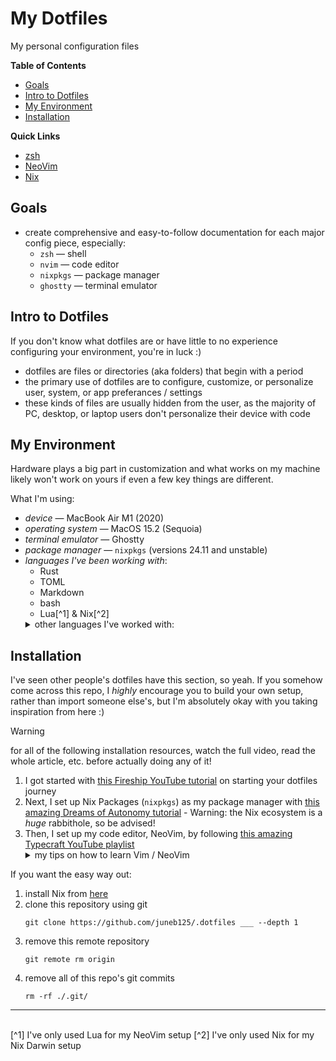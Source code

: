 # My Dotfiles
My personal configuration files

**Table of Contents**
* [Goals](#goals)
* [Intro to Dotfiles](#intro-to-dotfiles)
* [My Environment](#my-environment)
* [Installation](#installation)

**Quick Links**
* [zsh](https://github.com/juneb125/.dotfiles/tree/main/.zshrc)
* [NeoVim](https://github.com/juneb125/.dotfiles/tree/main/.config/nvim)
* [Nix](https://github.com/juneb125/.dotfiles/tree/main/.config/nix-darwin)

## Goals
* create comprehensive and easy-to-follow documentation for each major config piece, especially:
    * `zsh` &mdash; shell
    * `nvim` &mdash; code editor
    * `nixpkgs` &mdash; package manager
    * `ghostty` &mdash; terminal emulator

## Intro to Dotfiles
If you don't know what dotfiles are or have little to no experience configuring your environment, you're in luck :)<br/>
* dotfiles are files or directories (aka folders) that begin with a period
* the primary use of dotfiles are to configure, customize, or personalize user, system, or app preferances / settings
* these kinds of files are usually hidden from the user, as the majority of PC, desktop, or laptop users don't personalize their device with code 

## My Environment
Hardware plays a big part in customization and what works on my machine likely won't work on yours if even a few key things are different.

What I'm using:
* *device* &mdash; MacBook Air M1 (2020)
* *operating system* &mdash; MacOS 15.2 (Sequoia)
* *terminal emulator* &mdash; Ghostty
* *package manager* &mdash; `nixpkgs` (versions 24.11 and unstable)
* *languages I've been working with*:
    * Rust
    * TOML
    * Markdown
    * bash
    * Lua[^1] & Nix[^2]
    <details>
        <summary>other languages I've worked with:</summary>
        <ul>
            <li>HTML5 & CSS3</li>
            <li>JavaScript</li>
            <li>TypeScript</li>
            <li>React (JSX and TSX)</li>
            <li>Swift & SwiftUI</li>
            <li>JSON & YAML</li>
        </ul>
    </details>

## Installation
I've seen other people's dotfiles have this section, so yeah. If you somehow come across this repo, I *highly* encourage you to build your own setup, rather than import someone else's, but I'm absolutely okay with you taking inspiration from here :)<br/>

> [!WARNING]
> for all of the following installation resources, watch the full video, read the whole article, etc. before actually doing any of it!

1. I got started with [this Fireship YouTube tutorial](https://youtube.com/watch?v=r_MpUP6aKiQ) on starting your dotfiles journey
2. Next, I set up Nix Packages (`nixpkgs`) as my package manager with [this amazing Dreams of Autonomy tutorial](https://youtube.com/watch?v=Z8BL8mdzWHI) - Warning: the Nix ecosystem is a *huge* rabbithole, so be advised!
3. Then, I set up my code editor, NeoVim, by following [this amazing Typecraft YouTube playlist](https://www.youtube.com/playlist?list=PLsz00TDipIffreIaUNk64KxTIkQaGguqn)
    <details>
        <summary>my tips on how to learn Vim / NeoVim</summary>
        <ol>
            <li> learn the basic Vim motions (how to move around a file and around a workspace), especially how to exit Vim :)</li>
            <li> turn on "Vim mode" in your current code editor</li>
            <li> when you feel comfortable with the motions, start using Vim (the regular Vim) in your terminal</li>
            <li> when you feel really comfortable using Vim in your terminal, download NeoVim if you want</li>
        </ol>
        <p>Learning Vim might seem super overwhelming, but if you practice consistently, you'll be amazing :)</p>
        <p>I believe in you! <3</p>
    </details>

If you want the easy way out:
1. install Nix from [here](https://nixos.org/download/)
2. clone this repository using git
    ```
    git clone https://github.com/juneb125/.dotfiles ___ --depth 1
    ```
3. remove this remote repository
    ```
    git remote rm origin
    ```
4. remove all of this repo's git commits
    ```
    rm -rf ./.git/
    ```
<hr/>
<br/>
[^1] I've only used Lua for my NeoVim setup
[^2] I've only used Nix for my Nix Darwin setup
